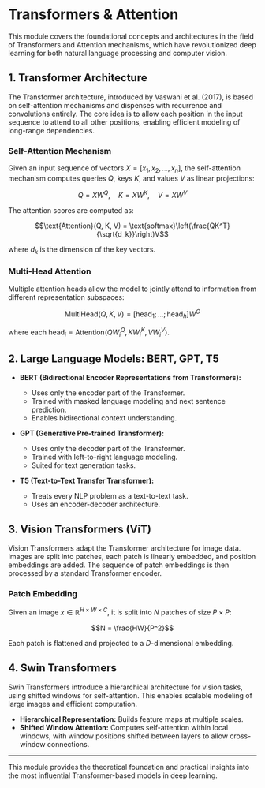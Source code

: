 # Transformers & Attention

This module covers the foundational concepts and architectures in the field of Transformers and Attention mechanisms, which have revolutionized deep learning for both natural language processing and computer vision.

## 1. Transformer Architecture

The Transformer architecture, introduced by Vaswani et al. (2017), is based on self-attention mechanisms and dispenses with recurrence and convolutions entirely. The core idea is to allow each position in the input sequence to attend to all other positions, enabling efficient modeling of long-range dependencies.

### Self-Attention Mechanism
Given an input sequence of vectors $`X = [x_1, x_2, \ldots, x_n]`$, the self-attention mechanism computes queries $`Q`$, keys $`K`$, and values $`V`$ as linear projections:

```math
Q = XW^Q, \quad K = XW^K, \quad V = XW^V
```

The attention scores are computed as:

```math
\text{Attention}(Q, K, V) = \text{softmax}\left(\frac{QK^T}{\sqrt{d_k}}\right)V
```

where $`d_k`$ is the dimension of the key vectors.

### Multi-Head Attention
Multiple attention heads allow the model to jointly attend to information from different representation subspaces:

```math
\text{MultiHead}(Q, K, V) = [\text{head}_1; \ldots; \text{head}_h]W^O
```

where each $`\text{head}_i = \text{Attention}(QW_i^Q, KW_i^K, VW_i^V)`$.

## 2. Large Language Models: BERT, GPT, T5

- **BERT (Bidirectional Encoder Representations from Transformers):**
  - Uses only the encoder part of the Transformer.
  - Trained with masked language modeling and next sentence prediction.
  - Enables bidirectional context understanding.

- **GPT (Generative Pre-trained Transformer):**
  - Uses only the decoder part of the Transformer.
  - Trained with left-to-right language modeling.
  - Suited for text generation tasks.

- **T5 (Text-to-Text Transfer Transformer):**
  - Treats every NLP problem as a text-to-text task.
  - Uses an encoder-decoder architecture.

## 3. Vision Transformers (ViT)

Vision Transformers adapt the Transformer architecture for image data. Images are split into patches, each patch is linearly embedded, and position embeddings are added. The sequence of patch embeddings is then processed by a standard Transformer encoder.

### Patch Embedding
Given an image $`x \in \mathbb{R}^{H \times W \times C}`$, it is split into $`N`$ patches of size $`P \times P`$:

```math
N = \frac{HW}{P^2}
```

Each patch is flattened and projected to a $`D`$-dimensional embedding.

## 4. Swin Transformers

Swin Transformers introduce a hierarchical architecture for vision tasks, using shifted windows for self-attention. This enables scalable modeling of large images and efficient computation.

- **Hierarchical Representation:** Builds feature maps at multiple scales.
- **Shifted Window Attention:** Computes self-attention within local windows, with window positions shifted between layers to allow cross-window connections.

---

This module provides the theoretical foundation and practical insights into the most influential Transformer-based models in deep learning. 